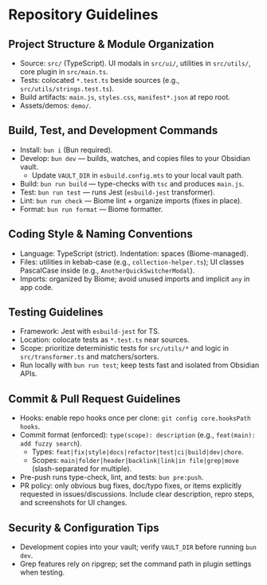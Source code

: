 # Repository Guidelines

## Project Structure & Module Organization
- Source: `src/` (TypeScript). UI modals in `src/ui/`, utilities in `src/utils/`, core plugin in `src/main.ts`.
- Tests: colocated `*.test.ts` beside sources (e.g., `src/utils/strings.test.ts`).
- Build artifacts: `main.js`, `styles.css`, `manifest*.json` at repo root.
- Assets/demos: `demo/`.

## Build, Test, and Development Commands
- Install: `bun i` (Bun required).
- Develop: `bun dev` — builds, watches, and copies files to your Obsidian vault.
  - Update `VAULT_DIR` in `esbuild.config.mts` to your local vault path.
- Build: `bun run build` — type-checks with `tsc` and produces `main.js`.
- Test: `bun run test` — runs Jest (`esbuild-jest` transformer).
- Lint: `bun run check` — Biome lint + organize imports (fixes in place).
- Format: `bun run format` — Biome formatter.

## Coding Style & Naming Conventions
- Language: TypeScript (strict). Indentation: spaces (Biome-managed).
- Files: utilities in kebab-case (e.g., `collection-helper.ts`); UI classes PascalCase inside (e.g., `AnotherQuickSwitcherModal`).
- Imports: organized by Biome; avoid unused imports and implicit `any` in app code.

## Testing Guidelines
- Framework: Jest with `esbuild-jest` for TS.
- Location: colocate tests as `*.test.ts` near sources.
- Scope: prioritize deterministic tests for `src/utils/*` and logic in `src/transformer.ts` and matchers/sorters.
- Run locally with `bun run test`; keep tests fast and isolated from Obsidian APIs.

## Commit & Pull Request Guidelines
- Hooks: enable repo hooks once per clone: `git config core.hooksPath hooks`.
- Commit format (enforced): `type(scope): description` (e.g., `feat(main): add fuzzy search`).
  - Types: `feat|fix|style|docs|refactor|test|ci|build|dev|chore`.
  - Scopes: `main|folder|header|backlink|link|in file|grep|move` (slash-separated for multiple).
- Pre-push runs type-check, lint, and tests: `bun pre:push`.
- PR policy: only obvious bug fixes, doc/typo fixes, or items explicitly requested in issues/discussions. Include clear description, repro steps, and screenshots for UI changes.

## Security & Configuration Tips
- Development copies into your vault; verify `VAULT_DIR` before running `bun dev`.
- Grep features rely on ripgrep; set the command path in plugin settings when testing.
